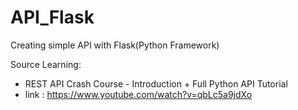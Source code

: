 # API_Flask
Creating simple API with Flask(Python Framework)

Source Learning:
  - REST API Crash Course - Introduction + Full Python API Tutorial
  - link : https://www.youtube.com/watch?v=qbLc5a9jdXo
 
